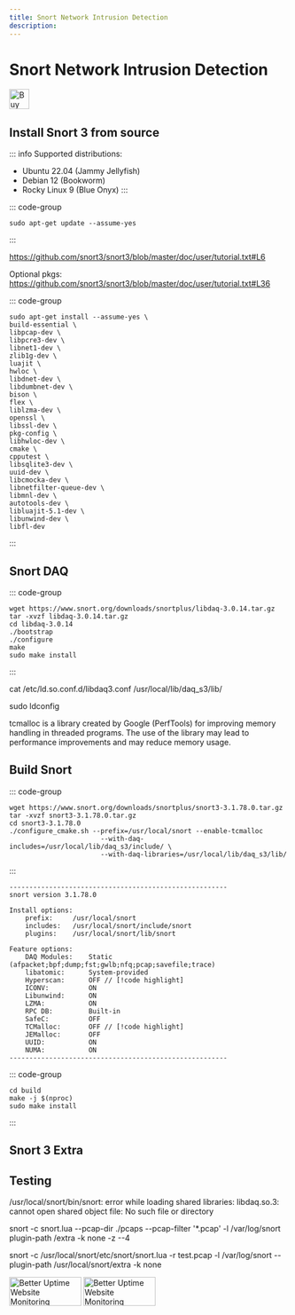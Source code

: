 ```yaml
---
title: Snort Network Intrusion Detection
description: 
---
```


# Snort Network Intrusion Detection

<a href='https://ko-fi.com/B0B31BJU3' target='_blank'><img height='36' style='border:0px;height:36px;' src='https://storage.ko-fi.com/cdn/kofi5.png?v=3' border='0' alt='Buy Me a Coffee at ko-fi.com' /></a>

## Install Snort 3 from source

::: info
Supported distributions:

* Ubuntu 22.04 (Jammy Jellyfish)
* Debian 12 (Bookworm)
* Rocky Linux 9 (Blue Onyx)
:::

::: code-group
```shellsession [Ubuntu]
sudo apt-get update --assume-yes
```
:::

https://github.com/snort3/snort3/blob/master/doc/user/tutorial.txt#L6

Optional pkgs: https://github.com/snort3/snort3/blob/master/doc/user/tutorial.txt#L36

::: code-group
```shellsession [Ubuntu]
sudo apt-get install --assume-yes \
build-essential \
libpcap-dev \
libpcre3-dev \
libnet1-dev \
zlib1g-dev \
luajit \
hwloc \
libdnet-dev \ 
libdumbnet-dev \
bison \
flex \
liblzma-dev \
openssl \
libssl-dev \
pkg-config \
libhwloc-dev \
cmake \
cpputest \
libsqlite3-dev \
uuid-dev \
libcmocka-dev \
libnetfilter-queue-dev \
libmnl-dev \
autotools-dev \
libluajit-5.1-dev \
libunwind-dev \
libfl-dev
```
:::

## Snort DAQ

::: code-group
```shellsession [Ubuntu]
wget https://www.snort.org/downloads/snortplus/libdaq-3.0.14.tar.gz
tar -xvzf libdaq-3.0.14.tar.gz
cd libdaq-3.0.14
./bootstrap
./configure
make
sudo make install
```
:::

cat /etc/ld.so.conf.d/libdaq3.conf
/usr/local/lib/daq_s3/lib/

sudo ldconfig

tcmalloc is a library created by Google (PerfTools) for improving memory handling in threaded programs. The
use of the library may lead to performance improvements and may reduce memory usage.

## Build Snort

::: code-group
```shellsession [Ubuntu]
wget https://www.snort.org/downloads/snortplus/snort3-3.1.78.0.tar.gz
tar -xvzf snort3-3.1.78.0.tar.gz
cd snort3-3.1.78.0
./configure_cmake.sh --prefix=/usr/local/snort --enable-tcmalloc
                       --with-daq-includes=/usr/local/lib/daq_s3/include/ \
                       --with-daq-libraries=/usr/local/lib/daq_s3/lib/
```
:::

```shellsession
-------------------------------------------------------
snort version 3.1.78.0

Install options:
    prefix:     /usr/local/snort
    includes:   /usr/local/snort/include/snort
    plugins:    /usr/local/snort/lib/snort

Feature options:
    DAQ Modules:    Static (afpacket;bpf;dump;fst;gwlb;nfq;pcap;savefile;trace)
    libatomic:      System-provided
    Hyperscan:      OFF // [!code highlight]
    ICONV:          ON
    Libunwind:      ON
    LZMA:           ON
    RPC DB:         Built-in
    SafeC:          OFF
    TCMalloc:       OFF // [!code highlight]
    JEMalloc:       OFF
    UUID:           ON
    NUMA:           ON
-------------------------------------------------------
```

::: code-group
```shellsession [Ubuntu]
cd build
make -j $(nproc)
sudo make install
```
:::

## Snort 3 Extra

## Testing

/usr/local/snort/bin/snort: error while loading shared libraries: libdaq.so.3: cannot open shared object file: No such file or directory

snort -c snort.lua --pcap-dir ./pcaps --pcap-filter '*.pcap' -l /var/log/snort plugin-path /extra -k none -z --4

snort -c /usr/local/snort/etc/snort/snort.lua -r test.pcap -l
/var/log/snort --plugin-path /usr/local/snort/extra -k none

<a target="_blank" class="dark-only" href="https://betteruptime.com/"><img style="width: 130px; height: 52px;" alt="Better Uptime Website Monitoring" src="https://betteruptime.com/assets/static_assets/badges/dark.png" /></a>
<a target="_blank" class="light-only" href="https://betteruptime.com/"><img style="width: 130px; height: 52px;" alt="Better Uptime Website Monitoring" src="https://betteruptime.com/assets/static_assets/badges/light.png" /></a>
